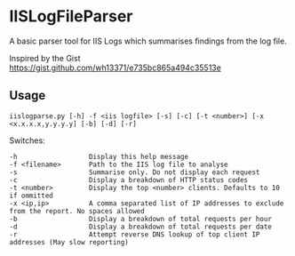 # IISLogFileParser
A basic parser tool for IIS Logs which summarises findings from the log file.

Inspired by the Gist https://gist.github.com/wh13371/e735bc865a494c35513e 


## Usage

``iislogparse.py [-h] -f <iis logfile> [-s] [-c] [-t <number>] [-x <x.x.x.x,y.y.y.y] [-b] [-d] [-r]``

Switches:
```
-h                  Display this help message
-f <filename>       Path to the IIS log file to analyse
-s                  Summarise only. Do not display each request
-c                  Display a breakdown of HTTP status codes
-t <number>         Display the top <number> clients. Defaults to 10 if ommitted
-x <ip,ip>          A comma separated list of IP addresses to exclude from the report. No spaces allowed
-b                  Display a breakdown of total requests per hour
-d                  Display a breakdown of total requests per date
-r                  Attempt reverse DNS lookup of top client IP addresses (May slow reporting)
```
